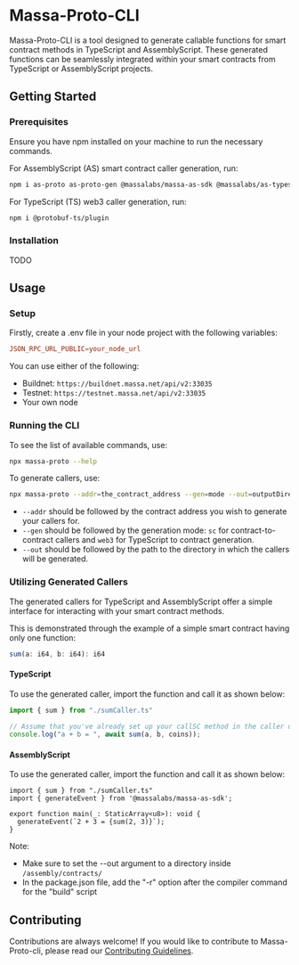 # Massa-Proto-CLI

Massa-Proto-CLI is a tool designed to generate callable functions for smart contract methods in TypeScript and AssemblyScript.
These generated functions can be seamlessly integrated within your smart contracts from TypeScript or AssemblyScript projects.

## Getting Started

### Prerequisites
Ensure you have npm installed on your machine to run the necessary commands.

For AssemblyScript (AS) smart contract caller generation, run:

```bash
npm i as-proto as-proto-gen @massalabs/massa-as-sdk @massalabs/as-types @massalabs/as-transformer
```

For TypeScript (TS) web3 caller generation, run:

```bash
npm i @protobuf-ts/plugin
```


### Installation
TODO

## Usage

### Setup
Firstly, create a .env file in your node project with the following variables:

```toml
JSON_RPC_URL_PUBLIC=your_node_url
```
You can use either of the following:

- Buildnet: `https://buildnet.massa.net/api/v2:33035`
- Testnet: `https://testnet.massa.net/api/v2:33035`
- Your own node

### Running the CLI
To see the list of available commands, use:

```bash
npx massa-proto --help
```

To generate callers, use:

```bash
npx massa-proto --addr=the_contract_address --gen=mode --out=outputDirectory
```

- `--addr` should be followed by the contract address you wish to generate your callers for.
- `--gen` should be followed by the generation mode: `sc` for contract-to-contract callers and `web3` for TypeScript to contract generation.
- `--out` should be followed by the path to the directory in which the callers will be generated.

### Utilizing Generated Callers
The generated callers for TypeScript and AssemblyScript offer a simple interface for interacting with your smart contract methods.

This is demonstrated through the example of a simple smart contract having only one function:

```typescript
sum(a: i64, b: i64): i64
```

#### TypeScript
To use the generated caller, import the function and call it as shown below:

```typescript
import { sum } from "./sumCaller.ts"

// Assume that you've already set up your callSC method in the caller using massa-web3 or the wallet-provider
console.log("a + b = ", await sum(a, b, coins));
```

#### AssemblyScript

To use the generated caller, import the function and call it as shown below:

```assemblyscript
import { sum } from "./sumCaller.ts"
import { generateEvent } from '@massalabs/massa-as-sdk';

export function main(_: StaticArray<u8>): void {
  generateEvent(`2 + 3 = {sum(2, 3)}`);
}
```

Note:
- Make sure to set the --out argument to a directory inside `/assembly/contracts/`
- In the package.json file, add the "-r" option after the compiler command for the "build" script 

## Contributing
Contributions are always welcome! If you would like to contribute to Massa-Proto-cli, please read our [Contributing Guidelines](https://github.com/massalabs/massa-sc-toolkit/blob/main/CONTRIBUTING.md).